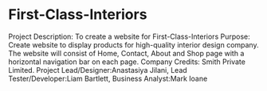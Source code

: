 # First-Class-Interiors
Project Description: To create a website for First-Class-Interiors
Purpose: Create website to display products for high-quality interior design company. The website will consist of Home, Contact, About and Shop page with a horizontal navigation bar on each page. 
Company Credits: Smith Private Limited. Project Lead/Designer:Anastasiya Jilani, Lead Tester/Developer:Liam Bartlett, Business Analyst:Mark Ioane
